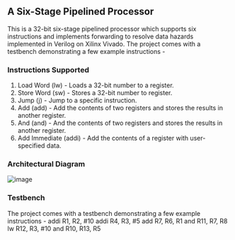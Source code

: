 ## A Six-Stage Pipelined Processor
This is a 32-bit six-stage pipelined processor which supports six instructions and implements forwarding to resolve data hazards implemented in Verilog on Xilinx Vivado.
The project comes with a testbench demonstrating a few example instructions -


### Instructions Supported
1. Load Word (lw) - Loads a 32-bit number to a register.
2. Store Word (sw) - Stores a 32-bit number to register.
3. Jump (j) - Jump to a specific instruction.
4. Add (add) - Add the contents of two registers and stores the results in another register.
5. And (and) - And the contents of two registers and stores the results in another register.
6. Add Immediate (addi) - Add the contents of a register with user-specified data.

### Architectural Diagram
![image](https://github.com/SidhaantThakker/SixStagePipelinedProcessor/assets/59668364/2b7b3c00-e572-4950-8429-c8c360a0aa74)

### Testbench
The project comes with a testbench demonstrating a few example instructions -
addi R1, R2, #10
addi R4, R3, #5
add  R7, R6, R1
and  R11, R7, R8
lw   R12, R3, #10
and  R10, R13, R5

